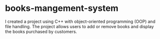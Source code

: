 # books-mangement-system
I created a project using C++ with object-oriented programming (OOP) and file handling. The project allows users to add or remove books and display the books purchased by customers.
